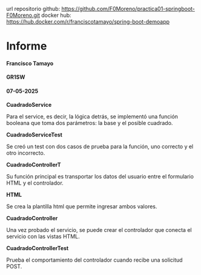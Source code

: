 url 
repositorio github: https://github.com/F0Moreno/practica01-springboot-F0Moreno.git
docker hub: https://hub.docker.com/r/franciscotamayo/spring-boot-demoapp
# Informe
#### Francisco Tamayo
#### GR1SW
#### 07-05-2025

**CuadradoService**

Para el service, es decir, la lógica detrás, se implementó una función
booleana que toma dos parámetros: la base y el posible cuadrado.

**CuadradoServiceTest**

Se creó un test con dos casos de prueba para la función, uno correcto y 
el otro incorrecto.

**CuadradoControllerT**

Su función principal es transportar los datos del usuario entre el formulario
HTML y el controlador.

**HTML**

Se crea la plantilla html que permite ingresar ambos valores.


**CuadradoController**

Una vez probado el servicio, se puede crear el controlador que conecta
el servicio con las vistas HTML. 

**CuadradoControllerTest**

Prueba el comportamiento del controlador cuando recibe una solicitud POST.

